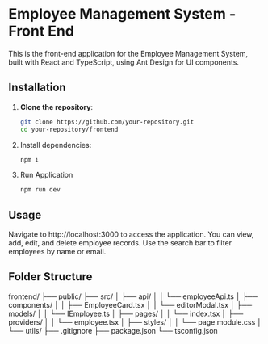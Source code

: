 # Employee Management System - Front End

This is the front-end application for the Employee Management System, built with React and TypeScript, using Ant Design for UI components.

## Installation

1. **Clone the repository**:
   ```bash
   git clone https://github.com/your-repository.git
   cd your-repository/frontend
2. Install dependencies:
   ```bash
   npm i
3. Run Application
   ```bash
   npm run dev

## Usage
Navigate to http://localhost:3000 to access the application.
You can view, add, edit, and delete employee records.
Use the search bar to filter employees by name or email.

## Folder Structure

frontend/
├── public/
├── src/
│   ├── api/
│   │   └── employeeApi.ts
│   ├── components/
│   │   ├── EmployeeCard.tsx
│   │   └── editorModal.tsx
│   ├── models/
│   │   └── IEmployee.ts
│   ├── pages/
│   │   └── index.tsx
│   ├── providers/
│   │   └── employee.tsx
│   ├── styles/
│   │   └── page.module.css
│   └── utils/
├── .gitignore
├── package.json
└── tsconfig.json

   
